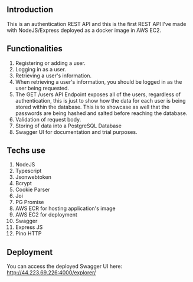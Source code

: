 ## Introduction

This is an authentication REST API and this is the first REST API I've made with NodeJS/Express deployed as a docker image in AWS EC2.

## Functionalities

1. Registering or adding a user.
2. Logging in as a user.
3. Retrieving a user's information. 
4. When retrieving a user's information, you should be logged in as the user being requested.
5. The GET /users API Endpoint exposes all of the users, regardless of authentication, this is just to show how the data for each user is being stored within the database. This is to showcase as well that the passwords are being hashed and salted before reaching the database.
6. Validation of request body.
7. Storing of data into a PostgreSQL Database
8. Swagger UI for documentation and trial purposes.

## Techs use

1. NodeJS
2. Typescript
3. Jsonwebtoken
4. Bcrypt
5. Cookie Parser
6. Joi
7. PG Promise
8. AWS ECR for hosting application's image
9. AWS EC2 for deployment
10. Swagger
11. Express JS
12. Pino HTTP

## Deployment

You can access the deployed Swagger UI here:
http://44.223.69.226:4000/explorer/
